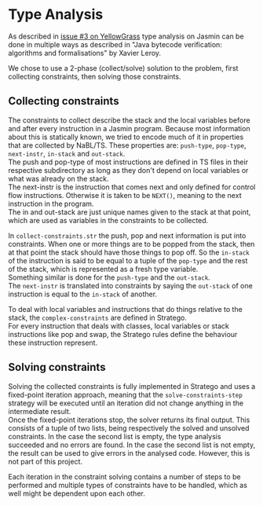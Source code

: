 Type Analysis
=============
As described in
[issue #3 on YellowGrass](http://yellowgrass.org/issue/Jasmin/3) type
analysis on Jasmin can be done in multiple ways as described in
"Java bytecode verification: algorithms and formalisations" by Xavier
Leroy. 

We chose to use a 2-phase (collect/solve) solution to the problem,
first collecting constraints, then solving those constraints. 

Collecting constraints
----------------------
The constraints to collect describe the stack and the local variables
before and after every instruction in a Jasmin program. 
Because most information about this is statically known, we tried to
encode much of it in properties that are collected by NaBL/TS. These
properties are: `push-type`, `pop-type`, `next-instr`, `in-stack` and
`out-stack`.  
The push and pop-type of most instructions are defined in
TS files in their respective subdirectory as long as they don't depend
on local variables or what was already on the stack.  
The next-instr is the instruction that comes next and only defined for
control flow instructions. Otherwise it is taken to be `NEXT()`,
meaning to the next instruction in the program.  
The in and out-stack are just unique names given to the stack at that
point, which are used as variables in the constraints to be collected. 

In `collect-constraints.str` the push, pop and next information is put
into constraints. When one or more things are to be popped from the
stack, then at that point the stack should have those things to pop
off. So the `in-stack` of the instruction is said to be equal to a
tuple of the `pop-type` and the rest of the stack, which is represented
as a fresh type variable.  
Something similar is done for the `push-type` and the `out-stack`.  
The `next-instr` is translated into constraints by saying the
`out-stack` of one instruction is equal to the `in-stack` of another. 

To deal with local variables and instructions that do things relative
to the stack, the `complex-constraints` are defined in Stratego.  
For every instruction that deals with classes, local variables or stack
instructions like pop and swap, the Stratego rules define the behaviour
these instruction represent. 

Solving constraints
-------------------
Solving the collected constraints is fully implemented in Stratego and
uses a fixed-point iteration approach, meaning that the
`solve-constraints-step` strategy will be executed until an iteration
did not change anything in the intermediate result.  
Once the fixed-point iterations stop, the solver returns its final output.
This consists of a tuple of two lists, being respectively the solved and
unsolved constraints. In the case the second list is empty, the type 
analysis succeeded and no errors are found. In the case the second list is
not empty, the result can be used to give errors in the analysed code.
However, this is not part of this project.

Each iteration in the constraint solving contains a number of steps to be
performed and multiple types of constraints have to be handled, which as well
might be dependent upon each other.